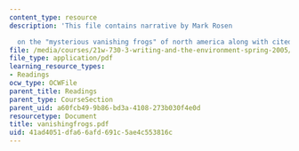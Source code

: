 ```yaml
---
content_type: resource
description: 'This file contains narrative by Mark Rosen

  on the "mysterious vanishing frogs" of north america along with cited works.'
file: /media/courses/21w-730-3-writing-and-the-environment-spring-2005/41ad4051dfa66afd691c5ae4c553816c_vanishingfrogs.pdf
file_type: application/pdf
learning_resource_types:
- Readings
ocw_type: OCWFile
parent_title: Readings
parent_type: CourseSection
parent_uid: a60fcb49-9b86-bd3a-4108-273b030f4e0d
resourcetype: Document
title: vanishingfrogs.pdf
uid: 41ad4051-dfa6-6afd-691c-5ae4c553816c
---
```

